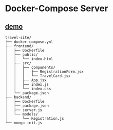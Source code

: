 # Docker-Compose Server


[demo](https://github.com/user-attachments/assets/cfe8b3d8-31ed-4901-8389-d141a39a7d5a)
---
```
travel-site/
├── docker-compose.yml
├── frontend/
│   ├── Dockerfile
│   ├── public/
│   │   └── index.html
│   ├── src/
│   │   ├── components/
│   │   │   ├── RegistrationForm.jsx
│   │   │   └── TravelCard.jsx
│   │   ├── App.jsx
│   │   ├── index.js
│   │   └── index.css
│   └── package.json
├── backend/
│   ├── Dockerfile
│   ├── package.json
│   ├── server.js
│   └── models/
│       └── Registration.js
└── mongo-init.js
```
